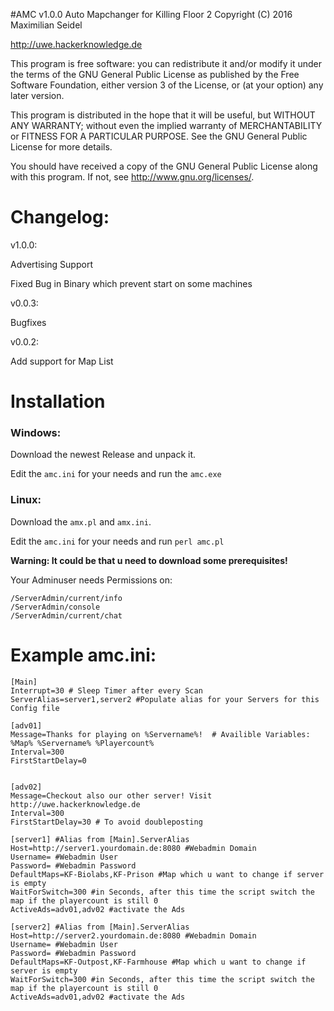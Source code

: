 #AMC v1.0.0
Auto Mapchanger for Killing Floor 2
Copyright (C) 2016 Maximilian Seidel

http://uwe.hackerknowledge.de


This program is free software: you can redistribute it and/or modify
it under the terms of the GNU General Public License as published by
the Free Software Foundation, either version 3 of the License, or
(at your option) any later version.

This program is distributed in the hope that it will be useful,
but WITHOUT ANY WARRANTY; without even the implied warranty of
MERCHANTABILITY or FITNESS FOR A PARTICULAR PURPOSE.  See the
GNU General Public License for more details.

You should have received a copy of the GNU General Public License
along with this program.  If not, see <http://www.gnu.org/licenses/>.


# Changelog:

v1.0.0:

Advertising Support

Fixed Bug in Binary which prevent start on some machines


v0.0.3:

Bugfixes

v0.0.2:

Add support for Map List

# Installation

### Windows:

Download the newest Release and unpack it.

Edit the `amc.ini` for your needs and run the `amc.exe`

### Linux:

Download the `amx.pl` and `amx.ini`.

Edit the `amc.ini` for your needs and run `perl amc.pl`

__Warning: It could be that u need to download some prerequisites!__



Your Adminuser needs Permissions on:
```
/ServerAdmin/current/info
/ServerAdmin/console
/ServerAdmin/current/chat
```

# Example amc.ini:
```
[Main]
Interrupt=30 # Sleep Timer after every Scan
ServerAlias=server1,server2 #Populate alias for your Servers for this Config file

[adv01] 
Message=Thanks for playing on %Servername%!  # Availible Variables: %Map% %Servername% %Playercount%
Interval=300
FirstStartDelay=0


[adv02]
Message=Checkout also our other server! Visit http://uwe.hackerknowledge.de
Interval=300
FirstStartDelay=30 # To avoid doubleposting

[server1] #Alias from [Main].ServerAlias
Host=http://server1.yourdomain.de:8080 #Webadmin Domain
Username= #Webadmin User
Password= #Webadmin Password
DefaultMaps=KF-Biolabs,KF-Prison #Map which u want to change if server is empty
WaitForSwitch=300 #in Seconds, after this time the script switch the map if the playercount is still 0
ActiveAds=adv01,adv02 #activate the Ads

[server2] #Alias from [Main].ServerAlias
Host=http://server2.yourdomain.de:8080 #Webadmin Domain
Username= #Webadmin User
Password= #Webadmin Password
DefaultMaps=KF-Outpost,KF-Farmhouse #Map which u want to change if server is empty
WaitForSwitch=300 #in Seconds, after this time the script switch the map if the playercount is still 0
ActiveAds=adv01,adv02 #activate the Ads
```
